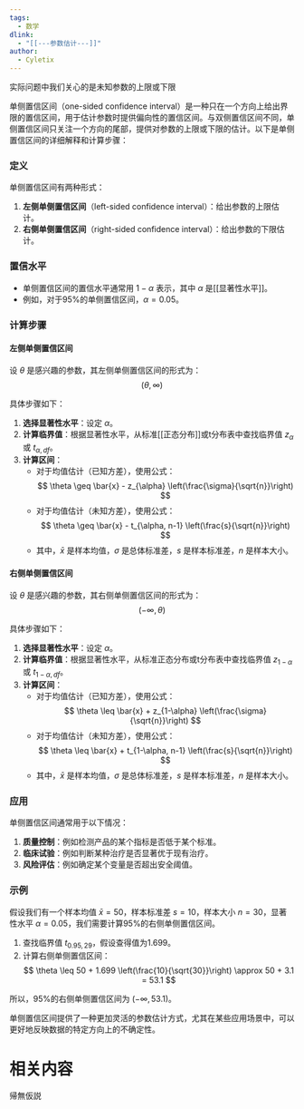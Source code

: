 ```yaml
---
tags:
  - 数学
dlink:
  - "[[---参数估计---]]"
author:
  - Cyletix
---
```

实际问题中我们关心的是未知参数的上限或下限

单侧置信区间（one-sided confidence interval）是一种只在一个方向上给出界限的置信区间，用于估计参数时提供偏向性的置信区间。与双侧置信区间不同，单侧置信区间只关注一个方向的尾部，提供对参数的上限或下限的估计。以下是单侧置信区间的详细解释和计算步骤：

### 定义
单侧置信区间有两种形式：
1. **左侧单侧置信区间**（left-sided confidence interval）：给出参数的上限估计。
2. **右侧单侧置信区间**（right-sided confidence interval）：给出参数的下限估计。

### 置信水平
- 单侧置信区间的置信水平通常用 $1 - \alpha$ 表示，其中 $\alpha$ 是[[显著性水平]]。
- 例如，对于95%的单侧置信区间，$\alpha = 0.05$。

### 计算步骤

#### 左侧单侧置信区间
设 $\theta$ 是感兴趣的参数，其左侧单侧置信区间的形式为：
$$ (\theta, \infty) $$

具体步骤如下：
1. **选择显著性水平**：设定 $\alpha$。
2. **计算临界值**：根据显著性水平，从标准[[正态分布]]或t分布表中查找临界值 $z_{\alpha}$ 或 $t_{\alpha, df}$。
3. **计算区间**：
   - 对于均值估计（已知方差），使用公式：
$$ \theta \geq \bar{x} - z_{\alpha} \left(\frac{\sigma}{\sqrt{n}}\right) $$
   - 对于均值估计（未知方差），使用公式：
$$ \theta \geq \bar{x} - t_{\alpha, n-1} \left(\frac{s}{\sqrt{n}}\right) $$
   - 其中，$\bar{x}$ 是样本均值，$\sigma$ 是总体标准差，$s$ 是样本标准差，$n$ 是样本大小。

#### 右侧单侧置信区间
设 $\theta$ 是感兴趣的参数，其右侧单侧置信区间的形式为：
$$ (-\infty, \theta) $$

具体步骤如下：
1. **选择显著性水平**：设定 $\alpha$。
2. **计算临界值**：根据显著性水平，从标准正态分布或t分布表中查找临界值 $z_{1-\alpha}$ 或 $t_{1-\alpha, df}$。
3. **计算区间**：
   - 对于均值估计（已知方差），使用公式：
$$ \theta \leq \bar{x} + z_{1-\alpha} \left(\frac{\sigma}{\sqrt{n}}\right) $$
   - 对于均值估计（未知方差），使用公式：
$$ \theta \leq \bar{x} + t_{1-\alpha, n-1} \left(\frac{s}{\sqrt{n}}\right) $$
   - 其中，$\bar{x}$ 是样本均值，$\sigma$ 是总体标准差，$s$ 是样本标准差，$n$ 是样本大小。

### 应用
单侧置信区间通常用于以下情况：
1. **质量控制**：例如检测产品的某个指标是否低于某个标准。
2. **临床试验**：例如判断某种治疗是否显著优于现有治疗。
3. **风险评估**：例如确定某个变量是否超出安全阈值。

### 示例
假设我们有一个样本均值 $\bar{x} = 50$，样本标准差 $s = 10$，样本大小 $n = 30$，显著性水平 $\alpha = 0.05$，我们需要计算95%的右侧单侧置信区间。

1. 查找临界值 $t_{0.95, 29}$，假设查得值为1.699。
2. 计算右侧单侧置信区间：
$$ \theta \leq 50 + 1.699 \left(\frac{10}{\sqrt{30}}\right) \approx 50 + 3.1 = 53.1 $$
   
所以，95%的右侧单侧置信区间为 $(-∞, 53.1)$。

单侧置信区间提供了一种更加灵活的参数估计方式，尤其在某些应用场景中，可以更好地反映数据的特定方向上的不确定性。




# 相关内容 
帰無仮説